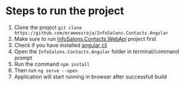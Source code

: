 # Steps to run the project

1. Clone the project `git clone https://github.com/mrameezraja/InfoSalons.Contacts.Angular`
2. Make sure to run [InfoSalons.Contacts.WebApi](https://github.com/mrameezraja/InfoSalons.Contacts.WebApi) project first
3. Check if you have installed [angular cli](https://cli.angular.io/)
4. Open the `InfoSalons.Contacts.Angular` folder in terminal/command prompt
5. Run the command `npm install`
6. Then run `ng serve --open`
7. Application will start running in browser after successfull build